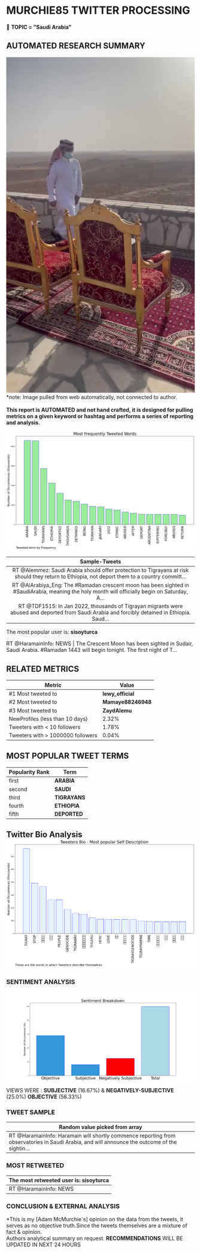 # MURCHIE85 TWITTER PROCESSING 
&#x1F34E; **TOPIC = "Saudi Arabia"**

## AUTOMATED RESEARCH SUMMARY

![image](assets/2022-04-01hashtagImage.png)*note: Image pulled from web automatically, not connected to author.
<br></br>
<b> This report is AUTOMATED and not hand crafted, it is designed for pulling metrics on a given keyword or hashtag and performs a series of reporting and analysis.</b>



![image](assets/2022-04-01TWEETS.png)



|                **Sample-Tweets**        |
| :-------------: |
| RT @Alemmez: Saudi Arabia should offer protection to Tigrayans at risk should they return to Ethiopia, not deport them to a country committ… |
| RT @AlArabiya_Eng: The #Ramadan crescent moon has been sighted in #SaudiArabia, meaning the holy month will officially begin on Saturday, A… |
| RT @TDF1515: In Jan 2022, thousands of Tigrayan migrants were abused and deported from Saudi Arabia and forcibly detained in Ethiopia. Saud… |

The most popular user is: **sisoyturca**
<div class="alert alert-block alert-danger"> RT @HaramainInfo: NEWS | The Crescent Moon has been sighted in Sudair, Saudi Arabia. #Ramadan 1443 will begin tonight. The first night of T…</div>

## RELATED METRICS<br>
| Metric | Value |
| ------------- | ------------- |
| #1 Most tweeted to  | **lewy_official** |
| #2 Most tweeted to  | **Mamaye88246948** |
| #3 Most tweeted to  | **ZaydAlemu** |
| NewProfiles (less than 10 days) | 2.32%  |
| Tweeters with < 10 followers  | 1.78%|
| Tweeters with > 1000000 followers  | 0.04%  |



## MOST POPULAR TWEET TERMS 


| Popularity Rank  | Term |
| ------------- | ------------- |
| first  | **ARABIA**  |
| second  | **SAUDI**  |
| third  | **TIGRAYANS** |
| fourth  | **ETHIOPIA**  |
| fifth  | **DEPORTED**  |


## Twitter Bio Analysis![image](assets/2022-04-01BIO.png)
### SENTIMENT ANALYSIS
![image](assets/2022-04-01sentiment.png)
VIEWS WERE : **SUBJECTIVE**  (16.67%) & **NEGATIVELY-SUBJECTIVE** (25.0%) **OBJECTIVE** (58.33%)

### TWEET SAMPLE 
| Random value picked from array |
| ------------- |
|RT @HaramainInfo: Haramain will shortly commence reporting from observatories in Saudi Arabia, and will announce the outcome of the sightin… |

### MOST RETWEETED 

| The most retweeted user is: **sisoyturca**  |
| ------------- |
| RT @HaramainInfo: NEWS | The Crescent Moon has been sighted in Sudair, Saudi Arabia. #Ramadan 1443 will begin tonight. The first night of T… |

### CONCLUSION & EXTERNAL ANALYSIS

*This is my [Adam McMurchie`s] opinion on the data from the tweets, it serves as no objective truth.Since the tweets themselves are a mixture of fact & opinion.<br>
Authors analytical summary on request.
**RECOMMENDATIONS** WILL BE UPDATED IN NEXT  24 HOURS <br>